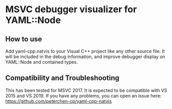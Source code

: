 # MSVC debugger visualizer for YAML::Node

## How to use
Add yaml-cpp.natvis to your Visual C++ project like any other source file.  It will be included in the debug information, and improve debugger display on YAML::Node and contained types. 

## Compatibility and Troubleshooting

This has been tested for MSVC 2017. It is expected to be compatible with VS 2015 and VS 2019. If you have any problems, you can open an issue here: https://github.com/peterchen-cp/yaml-cpp-natvis

